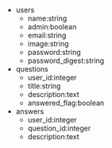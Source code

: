 - users
  - name:string
  - admin:boolean
  - email:string
  - image:string
  - password:string
  - password_digest:string
- questions
  - user_id:integer
  - title:string
  - description:text
  - answered_flag:boolean
- answers
  - user_id:integer
  - question_id:integer
  - description:text